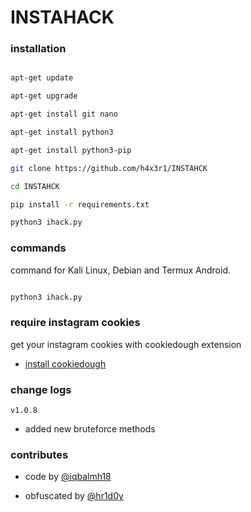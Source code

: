 # INSTAHACK





### installation

````bash

apt-get update

apt-get upgrade

apt-get install git nano

apt-get install python3

apt-get install python3-pip

git clone https://github.com/h4x3r1/INSTAHCK

cd INSTAHCK

pip install -r requirements.txt

python3 ihack.py

````

### commands

command for Kali Linux, Debian and Termux Android.

````bash

python3 ihack.py

````

### require instagram cookies

get your instagram cookies with cookiedough extension

- [install cookiedough](https://chrome.google.com/webstore/detail/cookiedough)

### change logs

```v1.0.8```

- added new bruteforce methods

### contributes

- code by [@iqbalmh18](https://instagram.com/iqbalmh18)

- obfuscated by [@hr1d0y](https://github.com/h4x3r1)
